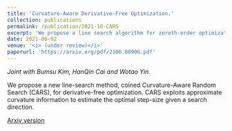 ```yaml
---
title: 'Curvature-Aware Derivative-Free Optimization.'
collection: publications
permalink: /publication/2021-10-CARS
excerpt: 'We propose a line search algorithm for zeroth-order optimization with low query complexity, both in theory and in practice.'
date: 2021-06-02
venue: '<i> (under review)</i>'
paperurl: 'https://arxiv.org/pdf/2106.00906.pdf'
---
```


<i> Joint with Bumsu Kim, HanQin Cai and Wotao Yin.</i>

We propose a new line-search method, coined Curvature-Aware Random Search (CARS), for derivative-free optimization. CARS exploits approximate curvature information to estimate the optimal step-size given a search direction.

[Arxiv version](https://arxiv.org/pdf/2106.00906.pdf)
